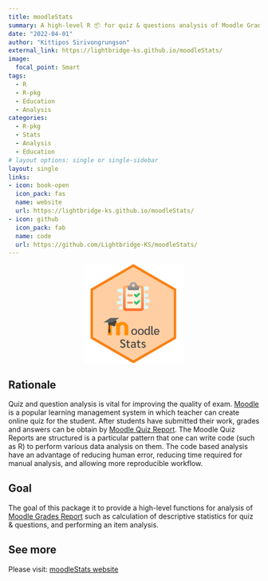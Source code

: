 ```yaml
---
title: moodleStats
summary: A high-level R 📦 for quiz & questions analysis of Moodle Grades Report. 
date: "2022-04-01"
author: "Kittipos Sirivongrungson"
external_link: https://lightbridge-ks.github.io/moodleStats/
image:
  focal_point: Smart
tags:
  - R
  - R-pkg
  - Education
  - Analysis
categories:
  - R-pkg
  - Stats
  - Analysis
  - Education
# layout options: single or single-sidebar
layout: single
links:
- icon: book-open
  icon_pack: fas
  name: website
  url: https://lightbridge-ks.github.io/moodleStats/
- icon: github
  icon_pack: fab
  name: code
  url: https://github.com/Lightbridge-KS/moodleStats/
---
```


<img src="featured-hex.png" alt="logo-moodleStats" width="200" style="display: block; margin: auto;" />


## Rationale

Quiz and question analysis is vital for improving the quality of exam.
[Moodle](https://moodle.org) is a popular learning management system in which teacher can create online quiz for the student. After students have submitted their work, grades and answers can be obtain by [Moodle Quiz Report](https://docs.moodle.org/311/en/Quiz_reports#Grades_report). The Moodle Quiz Reports are structured is a particular pattern that one can write code (such as R) to perform various data analysis on them. The code based analysis have an advantage of reducing human error, reducing time required for manual analysis, and allowing more reproducible workflow.

## Goal

The goal of this package it to provide a high-level functions for analysis of [Moodle Grades Report](https://docs.moodle.org/311/en/Quiz_reports#Grades_report) such as calculation of descriptive statistics for quiz & questions, and performing an item analysis.


## See more

Please visit: [moodleStats website](https://lightbridge-ks.github.io/moodleStats/)